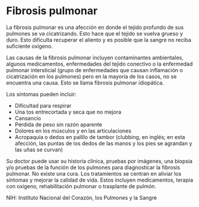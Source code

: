 Fibrosis pulmonar
=================


La fibrosis pulmonar es una afección en donde el tejido profundo de sus pulmones se va cicatrizando. Esto hace que el tejido se vuelva grueso y duro. Esto dificulta recuperar el aliento y es posible que la sangre no reciba suficiente oxígeno. 


Las causas de la fibrosis pulmonar incluyen contaminantes ambientales, algunos medicamentos, enfermedades del tejido conectivo o la enfermedad pulmonar intersticial (grupo de enfermedades que causan inflamación o cicatrización en los pulmones) pero en la mayoría de los casos, no se encuentra una causa. Esto se llama fibrosis pulmonar idiopática. 


Los síntomas pueden incluir:

* Dificultad para respirar
* Una tos entrecortada y seca que no mejora
* Cansancio
* Pérdida de peso sin razón aparente
* Dolores en los músculos y en las articulaciones
* Acropaquia o dedos en palillo de tambor (clubbing, en inglés; en esta afección, las puntas de los dedos de las manos y los pies se agrandan y las uñas se curvan)


Su doctor puede usar su historia clínica, pruebas por imágenes, una biopsia y/o pruebas de la función de los pulmones para diagnosticar la fibrosis pulmonar. No existe una cura. Los tratamientos se centran en aliviar los síntomas y mejorar la calidad de vida. Estos incluyen medicamentos, terapia con oxígeno, rehabilitación pulmonar o trasplante de pulmón. 


NIH: Instituto Nacional del Corazón, los Pulmones y la Sangre 

